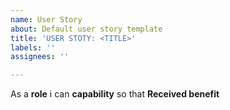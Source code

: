```yaml
---
name: User Story
about: Default user story template
title: 'USER STOTY: <TITLE>'
labels: ''
assignees: ''

---
```


As a **role** i can **capability** so that **Received benefit**
